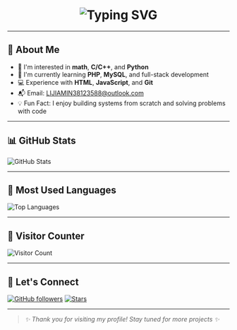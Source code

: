 <!-- 动态打字标题 -->
<h1 align="center">
  <img src="https://readme-typing-svg.demolab.com?font=Fira+Code&size=26&duration=3000&pause=500&center=true&width=435&lines=Hi%2C+I'm+Fengjun+Li!&lines=Welcome+to+my+GitHub+profile!;Coding+%3D+Fun+%E2%9C%A8" alt="Typing SVG" />
</h1>

---

## 👋 About Me

- 👀 I'm interested in **math**, **C/C++**, and **Python**
- 🌱 I'm currently learning **PHP**, **MySQL**, and full-stack development
- 💻 Experience with **HTML**, **JavaScript**, and **Git**
- 📬 Email: [LIJIAMIN38123588@outlook.com](mailto:LIJIAMIN38123588@outlook.com)
- 💡 Fun Fact: I enjoy building systems from scratch and solving problems with code

---

## 📊 GitHub Stats

![GitHub Stats](https://github-readme-stats.vercel.app/api?username=fengjun-zizi&show_icons=true&theme=tokyonight)
  
---

## 📌 Most Used Languages

![Top Languages](https://github-readme-stats.vercel.app/api/top-langs/?username=fengjun-zizi&layout=compact&theme=tokyonight)

---

## 🔢 Visitor Counter

![Visitor Count](https://komarev.com/ghpvc/?username=fengjun-zizi&label=Profile+Views&color=blue&style=flat-square)

---

## 🚀 Let's Connect

[![GitHub followers](https://img.shields.io/github/followers/fengjun-zizi?style=social)](https://github.com/fengjun-zizi)
[![Stars](https://img.shields.io/github/stars/fengjun-zizi?style=social)](https://github.com/fengjun-zizi)

---

> _✨ Thank you for visiting my profile! Stay tuned for more projects ✨_
